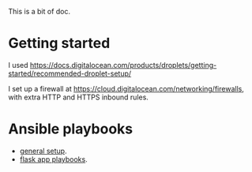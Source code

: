 This is a bit of doc.

# Getting started

I used <https://docs.digitalocean.com/products/droplets/getting-started/recommended-droplet-setup/>

I set up a firewall at <https://cloud.digitalocean.com/networking/firewalls>, with extra HTTP and HTTPS inbound rules.

# Ansible playbooks

+ [general setup](../ansible-general-setup).
+ [flask app playbooks](../ansible-deploy-flask/).
